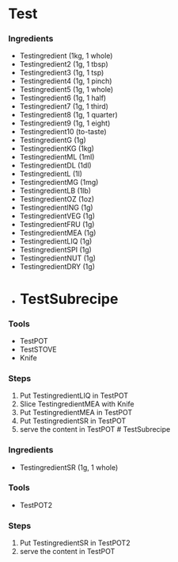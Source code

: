 # Test
### Ingredients
- Testingredient (1kg, 1 whole)
- Testingredient2 (1g, 1 tbsp)
- Testingredient3 (1g, 1 tsp)
- Testingredient4 (1g, 1 pinch)
- Testingredient5 (1g, 1 whole)
- Testingredient6 (1g, 1 half)
- Testingredient7 (1g, 1 third)
- Testingredient8 (1g, 1 quarter)
- Testingredient9 (1g, 1 eight)
- Testingredient10 (to-taste)
- TestingredientG (1g)
- TestingredientKG (1kg)
- TestingredientML (1ml)
- TestingredientDL (1dl)
- TestingredientL (1l)
- TestingredientMG (1mg)
- TestingredientLB (1lb)
- TestingredientOZ (1oz)
- TestingredientING (1g)
- TestingredientVEG (1g)
- TestingredientFRU (1g)
- TestingredientMEA (1g)
- TestingredientLIQ (1g)
- TestingredientSPI (1g)
- TestingredientNUT (1g)
- TestingredientDRY (1g)
- # TestSubrecipe
### Tools
- TestPOT
- TestSTOVE
- Knife
### Steps
1. Put TestingredientLIQ in TestPOT
2. Slice TestingredientMEA with Knife
3. Put TestingredientMEA in TestPOT
4. Put TestingredientSR in TestPOT
5. serve the content in TestPOT # TestSubrecipe
### Ingredients
- TestingredientSR (1g, 1 whole)
### Tools
- TestPOT2
### Steps
1. Put TestingredientSR in TestPOT2
2. serve the content in TestPOT 